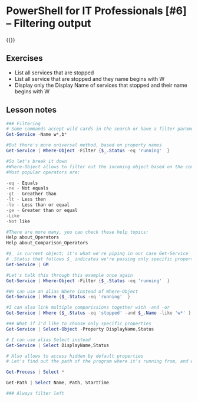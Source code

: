 # PowerShell for IT Professionals [#6] – Filtering output

{{<youtube oxSGpoL1lQg>}}

## Exercises
- List all services that are stopped
- List all service that are stopped and they name begins with W
- Display only the Display Name of services that stopped and their name begins with W
  


## Lesson notes

```powershell
### Filtering
# Some commands accept wild cards in the search or have a filter parameter
Get-Service -Name w*,b*

#But there's more universal method, based on property names
Get-Service | Where-Object -Filter {$_.Status -eq 'running'  }

#So let's break it down
#Where-Object allows to filter out the incoming object based on the comparation operator
#Most popular operators are:

-eq - Equals
-ne - Not equals
-gt - Greather than
-lt - Less then
-le - Less than or equal
-ge - Greater than or equal
-Like 
-Not like

#There are more many, you can check these help topics:
Help about_Operators
Help about_Comparison_Operators

#$_ is current object; it's what we're piping in our case Get-Service
# .Status that follows $_ indicates we're passing only specific property of the Get-Service object, in this case Status
Get-Service | GM

#Let's talk this through this example once again
Get-Service | Where-Object -Filter {$_.Status -eq 'running'  }

#We can use an alias Where instead of Where-Object
Get-Service | Where {$_.Status -eq 'running'  }

#I can also link multiple comparissions together with -and -or
Get-Service | Where {$_.Status -eq 'stopped' -and $_.Name -like 'w*' }

### What if I'd like to choose only specific properties
Get-Service | Select-Object -Property DisplayName,Status

# I can use alias Select instead 
Get-Service | Select DisplayName,Status

# Also allows to access hidden by default properties
# Let's find out the path of the program where it's running from, and when was it lunched

Get-Process | Select *

Get-Path | Select Name, Path, StartTime

### Always filter left
```

